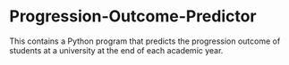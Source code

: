 # Progression-Outcome-Predictor
This contains a Python program that predicts the progression outcome of students at a university at the end of each academic year.
